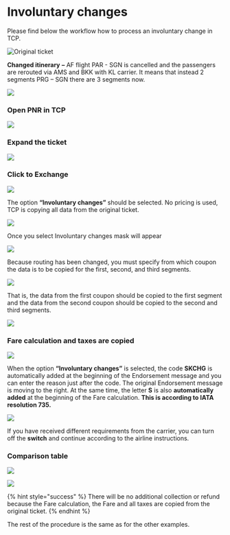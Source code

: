 # Involuntary changes

Please find below the workflow how to process an involuntary change in TCP.

![Original ticket](../.gitbook/assets/image%20%28143%29.png)

**Changed itinerary** **–** AF flight PAR - SGN is cancelled and the passengers are rerouted via AMS and BKK with KL carrier. It means that instead 2 segments PRG – SGN there are 3 segments now.

![](../.gitbook/assets/image%20%28184%29.png)

### Open PNR in TCP

![](../.gitbook/assets/image%20%28102%29.png)

### Expand the ticket

![](../.gitbook/assets/image%20%28180%29.png)

### Click to Exchange

![](../.gitbook/assets/image%20%2898%29.png)

The option **“Involuntary changes”** should be selected. No pricing is used, TCP is copying all data from the original ticket.

![](../.gitbook/assets/image%20%28189%29.png)

Once you select Involuntary changes mask will appear

![](../.gitbook/assets/image%20%28181%29.png)

Because routing has been changed, you must specify from which coupon the data is to be copied for the first, second, and third segments.

![](../.gitbook/assets/image%20%28169%29.png)

That is, the data from the first coupon should be copied to the first segment and the data from the second coupon should be copied to the second and third segments.

![](../.gitbook/assets/image%20%28173%29.png)

### Fare calculation and taxes are copied

![](../.gitbook/assets/image%20%28193%29.png)

When the option **“Involuntary changes”** is selected, the code **SKCHG** is automatically added at the beginning of the Endorsement message and you can enter the reason just after the code. The original Endorsement message is moving to the right. At the same time, the letter **S** is also **automatically added** at the beginning of the Fare calculation. **This is according to IATA resolution 735.**

![](../.gitbook/assets/image%20%28147%29.png)

If you have received different requirements from the carrier, you can turn off the **switch** and continue according to the airline instructions.

### Comparison table

![](../.gitbook/assets/image%20%28158%29.png)

![](../.gitbook/assets/image%20%28176%29.png)

{% hint style="success" %}
There will be no additional collection or refund because the Fare calculation, the Fare and all taxes are copied from the original ticket.
{% endhint %}

The rest of the procedure is the same as for the other examples.

